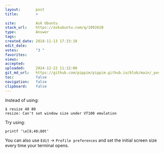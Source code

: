 ```yaml
---
layout:       post
title:        >
    
site:         Ask Ubuntu
stack_url:    https://askubuntu.com/q/1092620
type:         Answer
tags:         
created_date: 2018-11-13 17:33:18
edit_date:    
votes:        "3 "
favorites:    
views:        
accepted:     
uploaded:     2024-12-22 11:32:00
git_md_url:   https://github.com/pippim/pippim.github.io/blob/main/_posts/2018/2018-11-13-.md
toc:          false
navigation:   false
clipboard:    false
---
```


Instead of using:

``` 
$ resize 40 80
resize: Can't set window size under VT100 emulation
```

Try using:

``` 
printf '\e[8;40;80t'
```

You can also use `Edit` -> `Profile preferences` and set the initial screen size every time your terminal opens.

